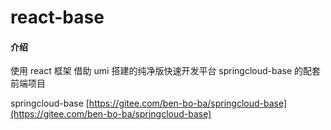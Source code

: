 # react-base

#### 介绍

使用 react 框架 借助 umi 搭建的纯净版快速开发平台 springcloud-base 的配套前端项目

springcloud-base [https://gitee.com/ben-bo-ba/springcloud-base](https://gitee.com/ben-bo-ba/springcloud-base)
